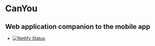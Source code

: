 # CanYou
## Web application companion to the mobile app



- [![Netlify Status](https://api.netlify.com/api/v1/badges/b078dce2-1e38-4529-93ec-6041aee8cb33/deploy-status)](https://app.netlify.com/sites/canyouweb/deploys)
